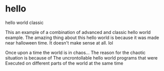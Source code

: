 # hello
hello world classic

This an example of a combination of advanced and classic hello world example. The amazing thing about this hello world is because it was made near halloween time. It doesn't make sense at all. lol

Once upon a time the world is in chaos...
The reason for the chaotic situation is because of 
The uncrontollable hello world programs that were
Executed on different parts of the world at the same time
